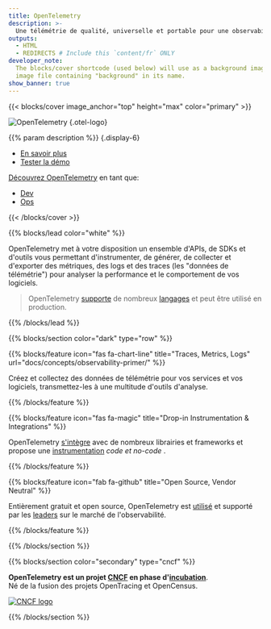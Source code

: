 ```yaml
---
title: OpenTelemetry
description: >-
  Une télémétrie de qualité, universelle et portable pour une observabilité efficace
outputs:
  - HTML
  - REDIRECTS # Include this `content/fr` ONLY
developer_note:
  The blocks/cover shortcode (used below) will use as a background image any
  image file containing "background" in its name.
show_banner: true
---
```


<div class="d-none"><a rel="me" href="https://fosstodon.org/@opentelemetry"></a></div>

{{< blocks/cover image_anchor="top" height="max" color="primary" >}}

<!-- prettier-ignore -->
![OpenTelemetry](/img/logos/opentelemetry-horizontal-color.svg)
{.otel-logo}

<!-- prettier-ignore -->
{{% param description %}}
{.display-6}

<div class="l-primary-buttons mt-5">

- [En savoir plus](docs/what-is-opentelemetry/)
- [Tester la démo](docs/demo/)

</div>

<div class="h3 mt-4">
<a class="text-secondary" href="docs/getting-started/">Découvrez OpenTelemetry</a> en tant que:
</div>
<div class="l-get-started-buttons">

- [Dev](docs/getting-started/dev/)
- [Ops](docs/getting-started/ops/)

</div>
{{< /blocks/cover >}}

{{% blocks/lead color="white" %}}

OpenTelemetry met à votre disposition un ensemble d'APIs, de SDKs et d'outils vous permettant d'instrumenter, de générer, de collecter et d'exporter des métriques, des logs et des traces (les "données de télémétrie") pour analyser la performance et le comportement de vos logiciels.

>  OpenTelemetry [supporte](/status/) de nombreux [langages](docs/languages/) et peut être utilisé en production.

{{% /blocks/lead %}}

{{% blocks/section color="dark" type="row" %}}

{{% blocks/feature icon="fas fa-chart-line" title="Traces, Metrics, Logs" url="docs/concepts/observability-primer/" %}}

Créez et collectez des données de télémétrie pour vos services et vos logiciels, transmettez-les à une multitude d'outils d'analyse.

{{% /blocks/feature %}}

{{% blocks/feature icon="fas fa-magic" title="Drop-in Instrumentation & Integrations" %}}

OpenTelemetry [s'intègre] avec de nombreux librairies et frameworks et propose une [instrumentation] _code et no-code_ .

[instrumentation]: /docs/concepts/instrumentation/
[s'intègre]: /ecosystem/integrations/

{{% /blocks/feature %}}

{{% blocks/feature icon="fab fa-github" title="Open Source, Vendor Neutral" %}}

Entièrement gratuit et open source, OpenTelemetry est [utilisé] et supporté par les [leaders] sur le marché de l'observabilité.

[utilisé]: /ecosystem/adopters/
[leaders]: /ecosystem/vendors/

{{% /blocks/feature %}}

{{% /blocks/section %}}

{{% blocks/section color="secondary" type="cncf" %}}

**OpenTelemetry est un projet [CNCF][] en phase d'[incubation]**.<br> Né de la fusion des projets OpenTracing et OpenCensus.

[![CNCF logo][]][cncf]

[cncf]: https://cncf.io
[cncf logo]: /img/logos/cncf-white.svg
[incubation]: https://www.cncf.io/projects/

{{% /blocks/section %}}
